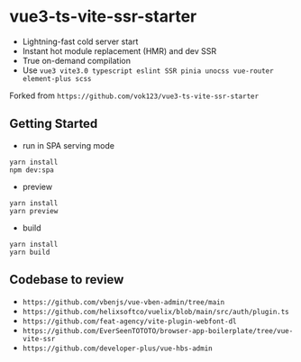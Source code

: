# vue3-ts-vite-ssr-starter

- Lightning-fast cold server start
- Instant hot module replacement (HMR) and dev SSR
- True on-demand compilation
- Use `vue3 vite3.0 typescript eslint SSR pinia unocss vue-router element-plus scss`

Forked from `https://github.com/vok123/vue3-ts-vite-ssr-starter`

## Getting Started

- run in SPA serving mode

```shell
yarn install
npm dev:spa
```

- preview

```shell
yarn install
yarn preview
```

- build

```shell
yarn install
yarn build
```

## Codebase to review
- `https://github.com/vbenjs/vue-vben-admin/tree/main`
- `https://github.com/helixsoftco/vuelix/blob/main/src/auth/plugin.ts`
- `https://github.com/feat-agency/vite-plugin-webfont-dl`
- `https://github.com/EverSeenTOTOTO/browser-app-boilerplate/tree/vue-vite-ssr`
- `https://github.com/developer-plus/vue-hbs-admin`
